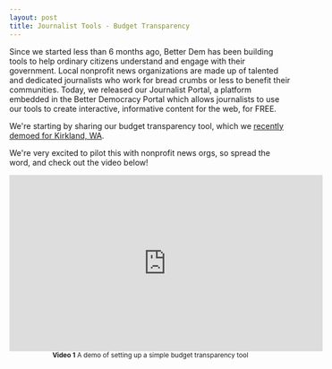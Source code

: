 ```yaml
---
layout: post
title: Journalist Tools - Budget Transparency
---
```


Since we started less than 6 months ago, Better Dem has been building tools to help ordinary citizens understand and engage with their government.
Local nonprofit news organizations are made up of talented and dedicated journalists who work for bread crumbs or less to benefit their communities.
Today, we released our Journalist Portal, a platform embedded in the Better Democracy Portal which allows journalists to use our tools to create interactive, informative content for the web, for FREE.

We're starting by sharing our budget transparency tool, which we <a href="https://www.demportal.org/kirkland_budget">recently demoed for Kirkland, WA</a>.

We're very excited to pilot this with nonprofit news orgs, so spread the word, and check out the video below!

<center>
<iframe width="560" height="315" src="https://www.youtube.com/embed/uDBuDTX49D4" frameborder="0" allowfullscreen></iframe><br>
<small><b>Video 1</b> A demo of setting up a simple budget transparency tool</small></center>
